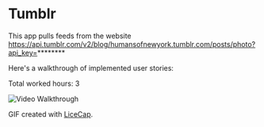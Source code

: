 # Tumblr
This app pulls feeds from the website https://api.tumblr.com/v2/blog/humansofnewyork.tumblr.com/posts/photo?api_key=********

Here's a walkthrough of implemented user stories:

Total worked hours: 3

<img src='http://i.imgur.com/5lsHvVI.gif' title='Video Walkthrough' width='' alt='Video Walkthrough' />

GIF created with [LiceCap](http://www.cockos.com/licecap/).

